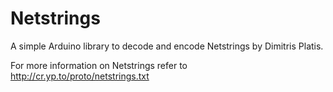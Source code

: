 # Netstrings
A simple Arduino library to decode and encode Netstrings by Dimitris Platis.

For more information on Netstrings refer to http://cr.yp.to/proto/netstrings.txt